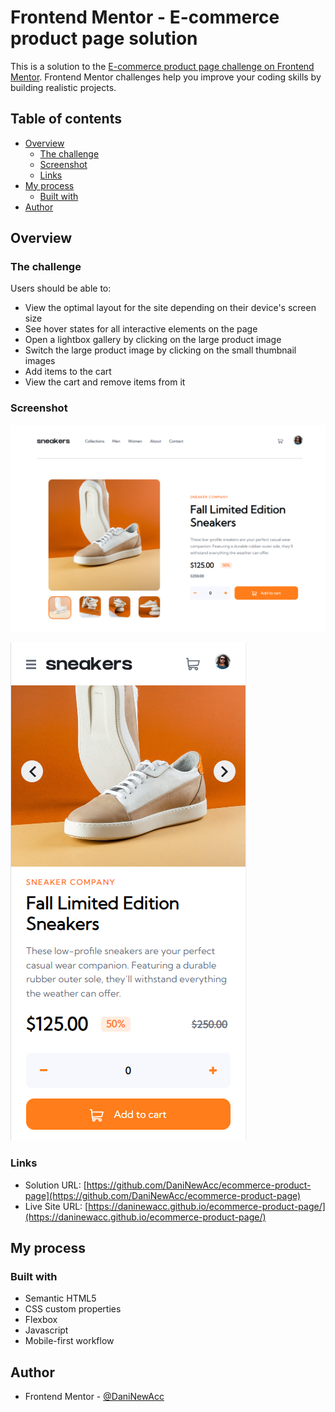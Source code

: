 # Frontend Mentor - E-commerce product page solution

This is a solution to the [E-commerce product page challenge on Frontend Mentor](https://www.frontendmentor.io/challenges/ecommerce-product-page-UPsZ9MJp6). Frontend Mentor challenges help you improve your coding skills by building realistic projects.

## Table of contents

- [Overview](#overview)
  - [The challenge](#the-challenge)
  - [Screenshot](#screenshot)
  - [Links](#links)
- [My process](#my-process)
  - [Built with](#built-with)
- [Author](#author)


## Overview

### The challenge

Users should be able to:

- View the optimal layout for the site depending on their device's screen size
- See hover states for all interactive elements on the page
- Open a lightbox gallery by clicking on the large product image
- Switch the large product image by clicking on the small thumbnail images
- Add items to the cart
- View the cart and remove items from it

### Screenshot

![](./screenshots/desktop-screen.PNG)

![](./screenshots/mobile-screen.PNG)


### Links

- Solution URL: [https://github.com/DaniNewAcc/ecommerce-product-page](https://github.com/DaniNewAcc/ecommerce-product-page)
- Live Site URL: [https://daninewacc.github.io/ecommerce-product-page/](https://daninewacc.github.io/ecommerce-product-page/)

## My process

### Built with

- Semantic HTML5
- CSS custom properties
- Flexbox
- Javascript
- Mobile-first workflow

## Author
- Frontend Mentor - [@DaniNewAcc](https://www.frontendmentor.io/profile/DaniNewAcc)

